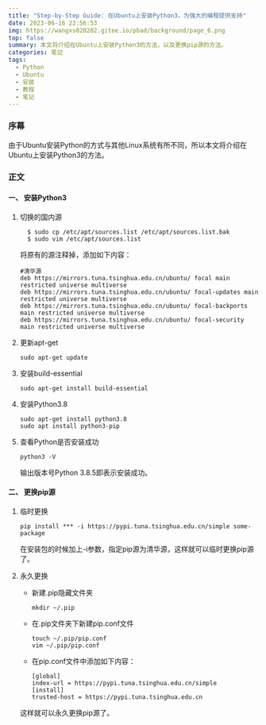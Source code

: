 ```yaml
---
title: "Step-by-Step Guide: 在Ubuntu上安装Python3，为强大的编程提供支持"
date: 2023-06-16 22:56:53
img: https://wangxs020202.gitee.io/pbad/background/page_6.png
top: false
summary: 本文将介绍在Ubuntu上安装Python3的方法，以及更换pip源的方法。
categories: 笔记
tags:
  - Python
  - Ubuntu
  - 安装
  - 教程
  - 笔记
---
```


### 序幕

由于Ubuntu安装Python的方式与其他Linux系统有所不同，所以本文将介绍在Ubuntu上安装Python3的方法。

### 正文

#### 一、 安装Python3

1. 切换的国内源
    ```shell
      $ sudo cp /etc/apt/sources.list /etc/apt/sources.list.bak
      $ sudo vim /etc/apt/sources.list
    ```

   将原有的源注释掉，添加如下内容：

    ```shell
    #清华源
    deb https://mirrors.tuna.tsinghua.edu.cn/ubuntu/ focal main restricted universe multiverse
    deb https://mirrors.tuna.tsinghua.edu.cn/ubuntu/ focal-updates main restricted universe multiverse
    deb https://mirrors.tuna.tsinghua.edu.cn/ubuntu/ focal-backports main restricted universe multiverse
    deb https://mirrors.tuna.tsinghua.edu.cn/ubuntu/ focal-security main restricted universe multiverse
    ```
2. 更新apt-get
    ```shell
    sudo apt-get update
    ```
3. 安装build-essential
    ```shell
    sudo apt-get install build-essential
    ```
4. 安装Python3.8
    ```shell
    sudo apt-get install python3.8
    sudo apt install python3-pip
    ```
5. 查看Python是否安装成功
    ```shell
    python3 -V
    ```
   输出版本号Python 3.8.5即表示安装成功。

#### 二、 更换pip源

1. 临时更换

   ```shell
   pip install *** -i https://pypi.tuna.tsinghua.edu.cn/simple some-package
   ```
   在安装包的时候加上-i参数，指定pip源为清华源，这样就可以临时更换pip源了。
2. 永久更换
   - 新建.pip隐藏文件夹
      ```shell
      mkdir ~/.pip
      ```
   - 在.pip文件夹下新建pip.conf文件
     ```shell
     touch ~/.pip/pip.conf
     vim ~/.pip/pip.conf
     ```
   - 在pip.conf文件中添加如下内容：
     ```shell
     [global]
     index-url = https://pypi.tuna.tsinghua.edu.cn/simple
     [install]
     trusted-host = https://pypi.tuna.tsinghua.edu.cn
     ```
   这样就可以永久更换pip源了。
